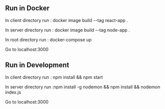 ## Run in Docker

In client directory run : docker image build --tag react-app .

In server directory run : docker image build --tag node-app .

In root directory run : docker-compose up

Go to localhost:3000

## Run in Development

In client directory run : npm install && npm start

In server directory run :npm install -g nodemon && npm install && nodemon index.js

Go to localhost:3000
